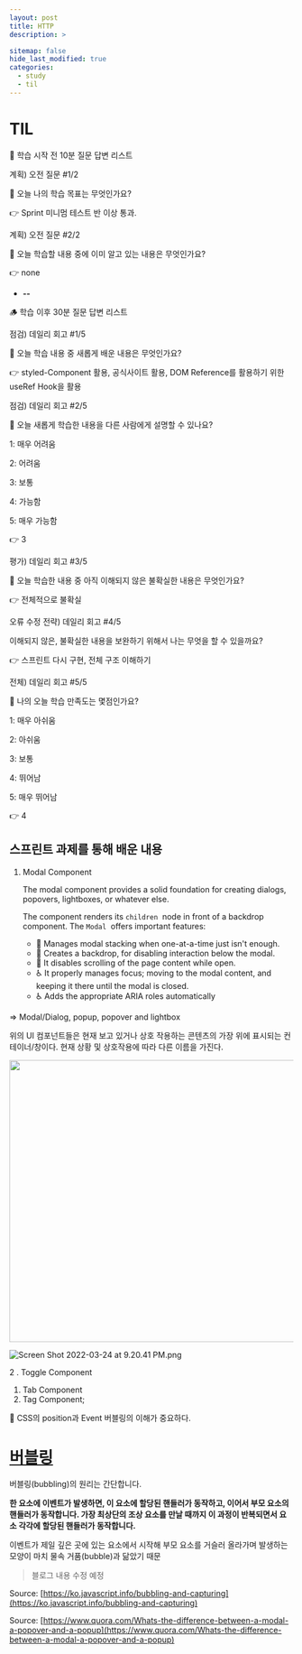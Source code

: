 ```yaml
---
layout: post
title: HTTP
description: >

sitemap: false
hide_last_modified: true
categories:
  - study
  - til
---
```


# TIL

🌲 학습 시작 전 10분 질문 답변 리스트

계획) 오전 질문 #1/2

📌 오늘 나의 학습 목표는 무엇인가요?

👉 Sprint 미니멈 테스트 반 이상 통과.

계획) 오전 질문 #2/2

📌 오늘 학습할 내용 중에 이미 알고 있는 내용은 무엇인가요?

👉 none

- **--**

🪵 학습 이후 30분 질문 답변 리스트

점검) 데일리 회고 #1/5

📌 오늘 학습 내용 중 새롭게 배운 내용은 무엇인가요?

👉 styled-Component 활용, 공식사이트 활용, DOM Reference를 활용하기 위한 useRef Hook을 활용

점검) 데일리 회고 #2/5

📌 오늘 새롭게 학습한 내용을 다른 사람에게 설명할 수 있나요?

1: 매우 어려움

2: 어려움

3: 보통

4: 가능함

5: 매우 가능함

👉 3

평가) 데일리 회고 #3/5

📌 오늘 학습한 내용 중 아직 이해되지 않은 불확실한 내용은 무엇인가요?

👉 전체적으로 불확실

오류 수정 전략) 데일리 회고 #4/5

이해되지 않은, 불확실한 내용을 보완하기 위해서 나는 무엇을 할 수 있을까요?

👉 스프린트 다시 구현, 전체 구조 이해하기

전체) 데일리 회고 #5/5

📌 나의 오늘 학습 만족도는 몇점인가요?

1: 매우 아쉬움

2: 아쉬움

3: 보통

4: 뛰어남

5: 매우 뛰어남

👉 4

## 스프린트 과제를 통해 배운 내용

1. Modal Component

   The modal component provides a solid foundation for creating dialogs, popovers, lightboxes, or whatever else.

   The component renders its `children`
    node in front of a backdrop component. The `Modal`
    offers important features:

   - 💄 Manages modal stacking when one-at-a-time just isn't enough.
   - 🔐 Creates a backdrop, for disabling interaction below the modal.
   - 🔐 It disables scrolling of the page content while open.
   - ♿️ It properly manages focus; moving to the modal content, and keeping it there until the modal is closed.
   - ♿️ Adds the appropriate ARIA roles automatically

⇒ Modal/Dialog, popup, popover and lightbox

위의 UI 컴포넌트들은 현재 보고 있거나 상호 작용하는 콘텐츠의 가장 위에 표시되는 컨테이너/창이다. 현재 상황 및 상호작용에 따라 다른 이름을 가진다.

<img src="https://s3.us-west-2.amazonaws.com/secure.notion-static.com/8f8dcfdc-921f-4a98-91da-b6ec7f3617fc/Screen_Shot_2022-03-24_at_9.17.18_PM.png?X-Amz-Algorithm=AWS4-HMAC-SHA256&X-Amz-Content-Sha256=UNSIGNED-PAYLOAD&X-Amz-Credential=AKIAT73L2G45EIPT3X45%2F20220404%2Fus-west-2%2Fs3%2Faws4_request&X-Amz-Date=20220404T141944Z&X-Amz-Expires=86400&X-Amz-Signature=15dfb86270fc4e8560935e88b7ce7717bff941253df7858acbf1df3ddb657d62&X-Amz-SignedHeaders=host&response-content-disposition=filename%20%3D%22Screen%2520Shot%25202022-03-24%2520at%25209.17.18%2520PM.png%22&x-id=GetObject" width="600" height="500">

![Screen Shot 2022-03-24 at 9.20.41 PM.png](https://s3.us-west-2.amazonaws.com/secure.notion-static.com/a4ec2b18-aa1a-4a42-a85b-d5f4d33d0a1b/Screen_Shot_2022-03-24_at_9.20.41_PM.png?X-Amz-Algorithm=AWS4-HMAC-SHA256&X-Amz-Content-Sha256=UNSIGNED-PAYLOAD&X-Amz-Credential=AKIAT73L2G45EIPT3X45%2F20220404%2Fus-west-2%2Fs3%2Faws4_request&X-Amz-Date=20220404T142002Z&X-Amz-Expires=86400&X-Amz-Signature=636b78c3708e0c58f8b34aba9f8536abf7bce2ff805bb7f692e5e4ee8a6cb3b7&X-Amz-SignedHeaders=host&response-content-disposition=filename%20%3D%22Screen%2520Shot%25202022-03-24%2520at%25209.20.41%2520PM.png%22&x-id=GetObject)

2 . Toggle Component

1. Tab Component
2. Tag Component;

🔑 CSS의 position과 Event 버블링의 이해가 중요하다.

# [버블링](https://ko.javascript.info/bubbling-and-capturing#ref-115)

버블링(bubbling)의 원리는 간단합니다.

**한 요소에 이벤트가 발생하면, 이 요소에 할당된 핸들러가 동작하고, 이어서 부모 요소의 핸들러가 동작합니다. 가장 최상단의 조상 요소를 만날 때까지 이 과정이 반복되면서 요소 각각에 할당된 핸들러가 동작합니다.**

이벤트가 제일 깊은 곳에 있는 요소에서 시작해 부모 요소를 거슬러 올라가며 발생하는 모양이 마치 물속 거품(bubble)과 닮았기 때문

> 블로그 내용 수정 예정

Source: [https://ko.javascript.info/bubbling-and-capturing](https://ko.javascript.info/bubbling-and-capturing)

Source: [https://www.quora.com/Whats-the-difference-between-a-modal-a-popover-and-a-popup](https://www.quora.com/Whats-the-difference-between-a-modal-a-popover-and-a-popup)
